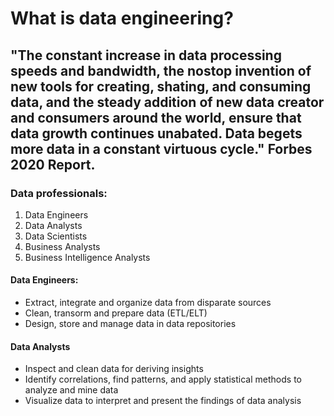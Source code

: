 # What is data engineering?

## "The constant increase in data processing speeds and bandwidth, the nostop invention of new tools for creating, shating, and consuming data, and the steady addition of new data creator and consumers around the world, ensure that data growth continues unabated. Data begets more data in a constant virtuous cycle."  Forbes 2020 Report.

### Data professionals:

1. Data Engineers
2. Data Analysts
3. Data Scientists
4. Business Analysts
5. Business Intelligence Analysts

#### Data Engineers:
- Extract, integrate and organize data from disparate sources
- Clean, transorm and prepare data (ETL/ELT)
- Design, store and manage data in data repositories

#### Data Analysts
- Inspect and clean data for deriving insights
- Identify correlations, find patterns, and apply statistical methods to analyze and mine data
- Visualize data to interpret and present the findings of data analysis